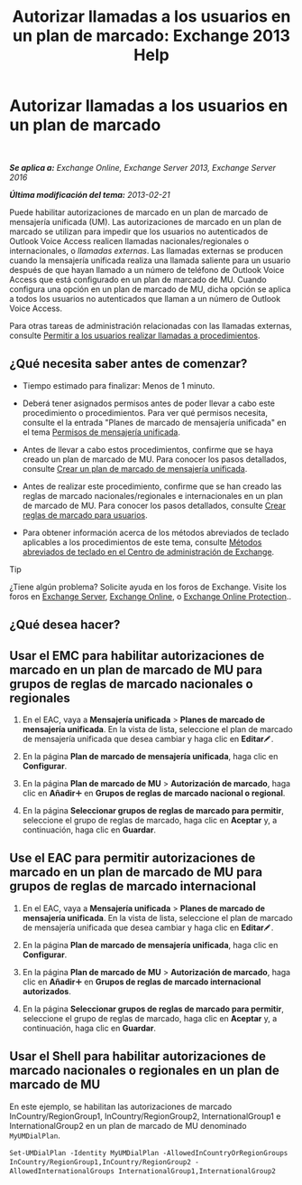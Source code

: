 ﻿---
title: 'Autorizar llamadas a los usuarios en un plan de marcado: Exchange 2013 Help'
TOCTitle: Autorizar llamadas a los usuarios en un plan de marcado
ms:assetid: 7c7fd0c4-4001-408e-b352-c49bac9f78cc
ms:mtpsurl: https://technet.microsoft.com/es-es/library/Bb691175(v=EXCHG.150)
ms:contentKeyID: 51406513
ms.date: 05/22/2018
mtps_version: v=EXCHG.150
ms.translationtype: MT
---

# Autorizar llamadas a los usuarios en un plan de marcado

 

_**Se aplica a:** Exchange Online, Exchange Server 2013, Exchange Server 2016_

_**Última modificación del tema:** 2013-02-21_

Puede habilitar autorizaciones de marcado en un plan de marcado de mensajería unificada (UM). Las autorizaciones de marcado en un plan de marcado se utilizan para impedir que los usuarios no autenticados de Outlook Voice Access realicen llamadas nacionales/regionales o internacionales, o *llamadas externas*. Las llamadas externas se producen cuando la mensajería unificada realiza una llamada saliente para un usuario después de que hayan llamado a un número de teléfono de Outlook Voice Access que está configurado en un plan de marcado de MU. Cuando configura una opción en un plan de marcado de MU, dicha opción se aplica a todos los usuarios no autenticados que llaman a un número de Outlook Voice Access.

Para otras tareas de administración relacionadas con las llamadas externas, consulte [Permitir a los usuarios realizar llamadas a procedimientos](https://docs.microsoft.com/es-es/exchange/voice-mail-unified-messaging/set-up-client-voice-mail-features/allow-users-to-make-calls-procedures).

## ¿Qué necesita saber antes de comenzar?

  - Tiempo estimado para finalizar: Menos de 1 minuto.

  - Deberá tener asignados permisos antes de poder llevar a cabo este procedimiento o procedimientos. Para ver qué permisos necesita, consulte el la entrada "Planes de marcado de mensajería unificada" en el tema [Permisos de mensajería unificada](unified-messaging-permissions-exchange-2013-help.md).

  - Antes de llevar a cabo estos procedimientos, confirme que se haya creado un plan de marcado de MU. Para conocer los pasos detallados, consulte [Crear un plan de marcado de mensajería unificada](https://docs.microsoft.com/es-es/exchange/voice-mail-unified-messaging/connect-voice-mail-system/create-um-dial-plan).

  - Antes de realizar este procedimiento, confirme que se han creado las reglas de marcado nacionales/regionales e internacionales en un plan de marcado de MU. Para conocer los pasos detallados, consulte [Crear reglas de marcado para usuarios](https://docs.microsoft.com/es-es/exchange/voice-mail-unified-messaging/set-up-client-voice-mail-features/create-dialing-rules).

  - Para obtener información acerca de los métodos abreviados de teclado aplicables a los procedimientos de este tema, consulte [Métodos abreviados de teclado en el Centro de administración de Exchange](keyboard-shortcuts-in-the-exchange-admin-center-exchange-online-protection-help.md).


> [!TIP]
> ¿Tiene algún problema? Solicite ayuda en los foros de Exchange. Visite los foros en <A href="https://go.microsoft.com/fwlink/p/?linkid=60612">Exchange Server</A>, <A href="https://go.microsoft.com/fwlink/p/?linkid=267542">Exchange Online</A>, o <A href="https://go.microsoft.com/fwlink/p/?linkid=285351">Exchange Online Protection</A>..



## ¿Qué desea hacer?

## Usar el EMC para habilitar autorizaciones de marcado en un plan de marcado de MU para grupos de reglas de marcado nacionales o regionales

1.  En el EAC, vaya a **Mensajería unificada** \> **Planes de marcado de mensajería unificada**. En la vista de lista, seleccione el plan de marcado de mensajería unificada que desea cambiar y haga clic en **Editar**![Icono Editar](images/Bb124582.6f53ccb2-1f13-4c02-bea0-30690e6ea71d(EXCHG.150).gif "Icono Editar").

2.  En la página **Plan de marcado de mensajería unificada**, haga clic en **Configurar**.

3.  En la página **Plan de marcado de MU** \> **Autorización de marcado**, haga clic en **Añadir**![Agregar icono](images/JJ218640.c1e75329-d6d7-4073-a27d-498590bbb558(EXCHG.150).gif "Agregar icono") en **Grupos de reglas de marcado nacional o regional**.

4.  En la página **Seleccionar grupos de reglas de marcado para permitir**, seleccione el grupo de reglas de marcado, haga clic en **Aceptar** y, a continuación, haga clic en **Guardar**.

## Use el EAC para permitir autorizaciones de marcado en un plan de marcado de MU para grupos de reglas de marcado internacional

1.  En el EAC, vaya a **Mensajería unificada** \> **Planes de marcado de mensajería unificada**. En la vista de lista, seleccione el plan de marcado de mensajería unificada que desea cambiar y haga clic en **Editar**![Icono Editar](images/Bb124582.6f53ccb2-1f13-4c02-bea0-30690e6ea71d(EXCHG.150).gif "Icono Editar").

2.  En la página **Plan de marcado de mensajería unificada**, haga clic en **Configurar**.

3.  En la página **Plan de marcado de MU** \> **Autorización de marcado**, haga clic en **Añadir**![Agregar icono](images/JJ218640.c1e75329-d6d7-4073-a27d-498590bbb558(EXCHG.150).gif "Agregar icono") en **Grupos de reglas de marcado internacional autorizados**.

4.  En la página **Seleccionar grupos de reglas de marcado para permitir**, seleccione el grupo de reglas de marcado, haga clic en **Aceptar** y, a continuación, haga clic en **Guardar**.

## Usar el Shell para habilitar autorizaciones de marcado nacionales o regionales en un plan de marcado de MU

En este ejemplo, se habilitan las autorizaciones de marcado InCountry/RegionGroup1, InCountry/RegionGroup2, InternationalGroup1 e InternationalGroup2 en un plan de marcado de MU denominado `MyUMDialPlan`.

    Set-UMDialPlan -Identity MyUMDialPlan -AllowedInCountryOrRegionGroups InCountry/RegionGroup1,InCountry/RegionGroup2 -AllowedInternationalGroups InternationalGroup1,InternationalGroup2

